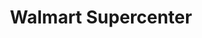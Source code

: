 ---
title: "Walmart Supercenter"
url: /evansville/walmart-supercenter-south-red-bank-road/
shop: supermarket
---